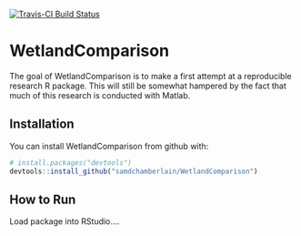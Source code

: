 
<!-- README.md is generated from README.Rmd. Please edit that file -->
[![Travis-CI Build Status](https://travis-ci.org/samdchamberlain/WetlandComparison.svg?branch=master)](https://travis-ci.org/samdchamberlain/WetlandComparison)

WetlandComparison
=================

The goal of WetlandComparison is to make a first attempt at a reproducible research R package. This will still be somewhat hampered by the fact that much of this research is conducted with Matlab.

Installation
------------

You can install WetlandComparison from github with:

``` r
# install.packages("devtools")
devtools::install_github("samdchamberlain/WetlandComparison")
```

How to Run
----------

Load package into RStudio....
